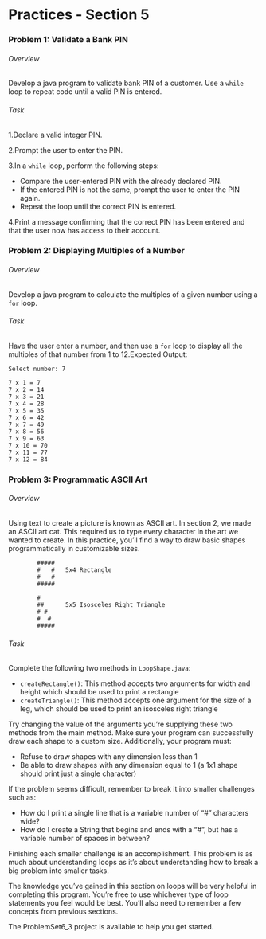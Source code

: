 # Practices - Section 5
### Problem 1: Validate a Bank PIN
###### Overview
Develop a java program to validate bank PIN of a customer. Use a `while` loop to repeat code until a valid PIN 
is entered.

###### Task
1.Declare a valid integer PIN.

2.Prompt the user to enter the PIN.

3.In a `while` loop, perform the following steps:

- Compare the user-entered PIN with the already declared PIN. 
- If the entered PIN is not the same, prompt the user to enter the PIN again.
- Repeat the loop until the correct PIN is entered.

4.Print a message confirming that the correct PIN has been entered and that the user now has access to their 
account.

### Problem 2: Displaying Multiples of a Number
###### Overview
Develop a java program to calculate the multiples of a given number using a `for` loop.

###### Task
Have the user enter a number, and then use a `for` loop to display all the multiples of that number from 
1 to 12.Expected Output:
~~~~
Select number: 7

7 x 1 = 7
7 x 2 = 14
7 x 3 = 21
7 x 4 = 28
7 x 5 = 35
7 x 6 = 42
7 x 7 = 49
7 x 8 = 56
7 x 9 = 63
7 x 10 = 70
7 x 11 = 77
7 x 12 = 84
~~~~

### Problem 3: Programmatic ASCII Art 
###### Overview
Using text to create a picture is known as ASCII art.  In section 2, we made an ASCII art cat.  This required 
us to type every character in the art we wanted to create.  In this practice, you’ll find a way to draw basic 
shapes programmatically in customizable sizes.
~~~~
        #####
        #   #   5x4 Rectangle
        #   #
        #####

        #
        ##      5x5 Isosceles Right Triangle
        # #
        #  #
        #####
~~~~
###### Task
Complete the following two methods in `LoopShape.java`:
- `createRectangle()`: This method accepts two arguments for width and height which should be used to print 
a rectangle
- `createTriangle()`: This method accepts one argument for the size of a leg, which should be used to print 
an isosceles right triangle

Try changing the value of the arguments you’re supplying these two methods from the main method.  Make sure 
your program can successfully draw each shape to a custom size. Additionally, your program must:
- Refuse to draw shapes with any dimension less than 1
- Be able to draw shapes with any dimension equal to 1 (a 1x1 shape should print just a single character)

If the problem seems difficult, remember to break it into smaller challenges such as:
- How do I print a single line that is a variable number of “#” characters wide?
- How do I create a String that begins and ends with a “#”, but has a variable number of spaces in between?

Finishing each smaller challenge is an accomplishment.  This problem is as much about understanding loops as 
it’s about understanding how to break a big problem into smaller tasks.

The knowledge you’ve gained in this 
section on loops will be very helpful in completing this program.  You’re free to use whichever type of loop 
statements you feel would be best.  You’ll also need to remember a few concepts from previous sections.

The ProblemSet6_3 project is available to help you get started.